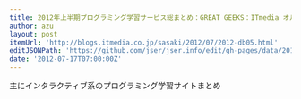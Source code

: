 ```yaml
---
title: 2012年上半期プログラミング学習サービス総まとめ：GREAT GEEKS：ITmedia オルタナティブ・ブログ
author: azu
layout: post
itemUrl: 'http://blogs.itmedia.co.jp/sasaki/2012/07/2012-db05.html'
editJSONPath: 'https://github.com/jser/jser.info/edit/gh-pages/data/2012/07/index.json'
date: '2012-07-17T07:00:00Z'
---
```

主にインタラクティブ系のプログラミング学習サイトまとめ
